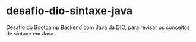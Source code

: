 # desafio-dio-sintaxe-java
Desafio do Bootcamp Backend com Java da DIO, para revisar os conceitos de sintaxe em Java.
